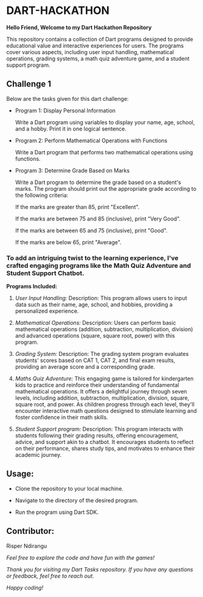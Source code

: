 # DART-HACKATHON

**Hello Friend, Welcome to my Dart Hackathon Repository**

This repository contains a collection of Dart programs designed to provide educational value and interactive experiences for users. The programs cover various aspects, including user input handling, mathematical operations, grading systems, a math quiz adventure game, and a student support program.

## Challenge 1
Below are the tasks given for this dart challenge:

* Program 1: Display Personal Information
  
  Write a Dart program using variables to display your name, age, school, and a hobby. Print it in one logical sentence.

* Program 2: Perform Mathematical Operations with Functions
  
  Write a Dart program that performs two mathematical operations using functions.

* Program 3: Determine Grade Based on Marks
  
  Write a Dart program to determine the grade based on a student's marks. The program should print out the appropriate grade according to the following criteria:

  If the marks are greater than 85, print "Excellent".

  If the marks are between 75 and 85 (inclusive), print "Very Good".

  If the marks are between 65 and 75 (inclusive), print "Good".

  If the marks are below 65, print "Average".

### To add an intriguing twist to the learning experience, I've crafted engaging programs like the Math Quiz Adventure and Student Support Chatbot.

**Programs Included:**

1. *User Input Handling:*
Description: This program allows users to input data such as their name, age, school, and hobbies, providing a personalized experience.

2. *Mathematical Operations:*
Description: Users can perform basic mathematical operations (addition, subtraction, multiplication, division) and advanced operations (square, square root, power) with this program.

3. *Grading System:*
Description: The grading system program evaluates students' scores based on CAT 1, CAT 2, and final exam results, providing an average score and a corresponding grade.

4. *Maths Quiz Adventure:*
This engaging game is tailored for kindergarten kids to practice and reinforce their understanding of fundamental mathematical operations. It offers a delightful journey through seven levels, including addition, subtraction, multiplication, division, square, square root, and power. As children progress through each level, they'll encounter interactive math questions designed to stimulate learning and foster confidence in their math skills.

6. *Student Support program:*
Description: This program interacts with students following their grading results, offering encouragement, advice, and support akin to a chatbot. It encourages students to reflect on their performance, shares study tips, and motivates to enhance their academic journey.

## **Usage:**

* Clone the repository to your local machine.

* Navigate to the directory of the desired program.

* Run the program using Dart SDK.

## Contributor:
 Risper Ndirangu

*Feel free to explore the code and have fun with the games!*

*Thank you for visiting my Dart Tasks repository. If you have any questions or feedback, feel free to reach out.*

*Happy coding!*


